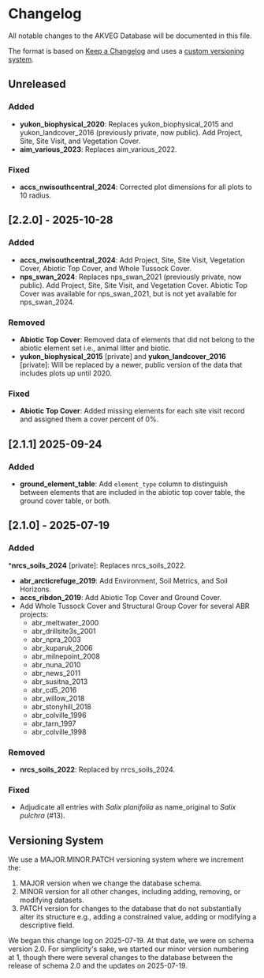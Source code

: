 # Changelog

All notable changes to the AKVEG Database will be documented in this file.

The format is based on [Keep a Changelog](https://keepachangelog.com/en/1.1.0/) and uses a [custom versioning 
system](#versioning-system).

## Unreleased

### Added

* **yukon_biophysical_2020**: Replaces yukon_biophysical_2015 and yukon_landcover_2016 (previously private, now 
  public). Add Project, Site, Site Visit, and Vegetation Cover.
* **aim_various_2023**: Replaces aim_various_2022.

### Fixed
* **accs_nwisouthcentral_2024**: Corrected plot dimensions for all plots to 10 radius.

## [2.2.0] - 2025-10-28

### Added

* **accs_nwisouthcentral_2024**: Add Project, Site, Site Visit, Vegetation Cover, Abiotic Top Cover, and Whole Tussock 
  Cover.
* **nps_swan_2024**: Replaces nps_swan_2021 (previously private, now public). Add Project, Site, Site Visit, and 
  Vegetation Cover. Abiotic Top Cover was available for nps_swan_2021, but is not yet available for nps_swan_2024.

### Removed

* **Abiotic Top Cover**: Removed data of elements that did not belong to the abiotic element set i.e., animal litter 
  and biotic.
* **yukon_biophysical_2015** [private] and **yukon_landcover_2016** [private]: Will be replaced by a newer, public 
  version 
  of the data that includes plots up until 2020.

### Fixed

* **Abiotic Top Cover**: Added missing elements for each site visit record and assigned them a cover percent of 0%.

## [2.1.1] 2025-09-24

### Added

* **ground_element_table**: Add `element_type` column to distinguish between elements that are included in the 
  abiotic top cover table, the ground cover table, or both.

## [2.1.0] - 2025-07-19

### Added

***nrcs_soils_2024** [private]: Replaces nrcs_soils_2022.
* **abr_arcticrefuge_2019**: Add Environment, Soil Metrics, and Soil Horizons.
* **accs_ribdon_2019**: Add Abiotic Top Cover and Ground Cover.
* Add Whole Tussock Cover and Structural Group Cover for several ABR projects:
  * abr_meltwater_2000
  * abr_drillsite3s_2001
  * abr_npra_2003
  * abr_kuparuk_2006
  * abr_milnepoint_2008
  * abr_nuna_2010
  * abr_news_2011
  * abr_susitna_2013
  * abr_cd5_2016
  * abr_willow_2018
  * abr_stonyhill_2018
  * abr_colville_1996
  * abr_tarn_1997
  * abr_colville_1998

### Removed

* **nrcs_soils_2022**: Replaced by nrcs_soils_2024.

### Fixed

* Adjudicate all entries with *Salix planifolia* as name_original to *Salix pulchra* (#13).

## Versioning System

We use a MAJOR.MINOR.PATCH versioning system where we increment the:

1. MAJOR version when we change the database schema.
2. MINOR version for all other changes, including adding, removing, or modifying datasets.
3. PATCH version for changes to the database that do not substantially alter its structure e.g.,
   adding a constrained value, adding or modifying a descriptive field.

We began this change log on 2025-07-19. At that date, we were on schema version 2.0. For simplicity's sake, we started 
our minor version numbering at 1, though there were several changes to the database between the release of schema 2.0 and the updates on 2025-07-19.
